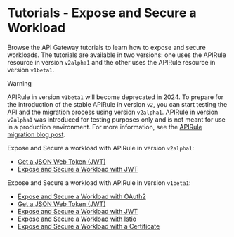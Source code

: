 # Tutorials - Expose and Secure a Workload
Browse the API Gateway tutorials to learn how to expose and secure workloads. The tutorials are available in two versions: one uses the APIRule resource in version `v2alpha1` and the other uses the APIRule resource in version `v1beta1`. 

> [!WARNING]
> APIRule in version `v1beta1` will become deprecated in 2024. To prepare for the introduction of the stable APIRule in version `v2`, you can start testing the API and the migration process using version `v2alpha1`. APIRule in version `v2alpha1` was introduced for testing purposes only and is not meant for use in a production environment. For more information, see the [APIRule migration blog post](https://community.sap.com/t5/technology-blogs-by-sap/sap-btp-kyma-runtime-apirule-migration-noauth-and-jwt-handlers/ba-p/13882833).

Expose and Secure a workload with APIRule in version `v2alpha1`:
- [Get a JSON Web Token (JWT)](./01-51-get-jwt.md)
- [Expose and Secure a Workload with JWT](./v2alpha1/01-52-expose-and-secure-workload-jwt.md)

Expose and Secure a workload with APIRule in version `v1beta1`:
- [Expose and Secure a Workload with OAuth2](./01-50-expose-and-secure-workload-oauth2.md)
- [Get a JSON Web Token (JWT)](./01-51-get-jwt.md)
- [Expose and Secure a Workload with JWT](./01-52-expose-and-secure-workload-jwt.md)
- [Expose and Secure a Workload with Istio](./01-53-expose-and-secure-workload-istio.md)
- [Expose and Secure a Workload with a Certificate](./01-54-expose-and-secure-workload-with-certificate.md)
